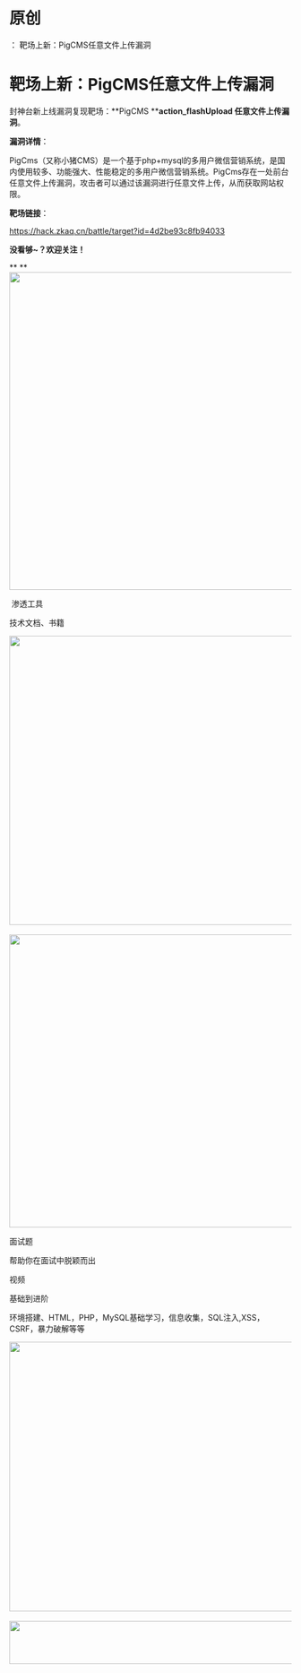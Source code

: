# 原创
：  靶场上新：PigCMS任意文件上传漏洞

# 靶场上新：PigCMS任意文件上传漏洞

封神台新上线漏洞复现靶场：**PigCMS ****<strong>action_flashUpload 任意文件上传漏洞**</strong>。

**漏洞详情**：

PigCms（又称小猪CMS）是一个基于php+mysql的多用户微信营销系统，是国内使用较多、功能强大、性能稳定的多用户微信营销系统。PigCms存在一处前台任意文件上传漏洞，攻击者可以通过该漏洞进行任意文件上传，从而获取网站权限。

**靶场链接**：

https://hack.zkaq.cn/battle/target?id=4d2be93c8fb94033

**没看够~？欢迎关注！**

** **<img alt="" height="567" src="https://img-blog.csdnimg.cn/d89b5fd1e8b24bb0a88152b3995f9ebd.jpeg" width="1015"/>

 渗透工具

技术文档、书籍

<img alt="" height="516" src="https://img-blog.csdnimg.cn/f333a24647774be5b99b00fb7019d620.png" width="852"/> <img alt="" height="523" src="https://img-blog.csdnimg.cn/3e579b7d7a164889a57771c035775069.png" width="856"/>

面试题

帮助你在面试中脱颖而出

视频

基础到进阶

环境搭建、HTML，PHP，MySQL基础学习，信息收集，SQL注入,XSS，CSRF，暴力破解等等

<img alt="" height="481" src="https://img-blog.csdnimg.cn/a601ca2e0eb040bd911477a4f54fef8e.png" width="694"/> <img alt="" height="77" src="https://img-blog.csdnimg.cn/04beeeb6757b422a83ca0900a349a544.png" width="665"/>
